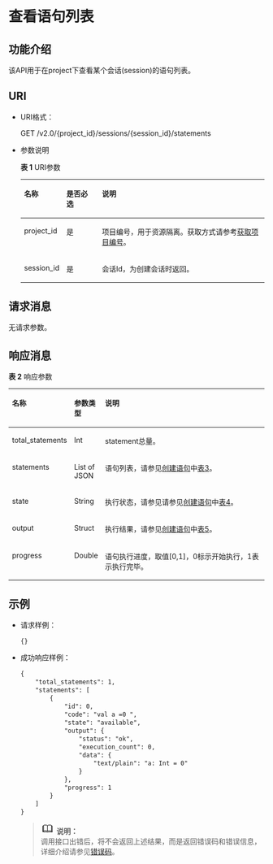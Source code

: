 # 查看语句列表<a name="dli_02_0120"></a>

## 功能介绍<a name="zh-cn_topic_0103343298_zh-cn_topic_0102902520_s1f0e4fd3d502405199f36f78e68721aa"></a>

该API用于在project下查看某个会话\(session\)的语句列表。

## URI<a name="zh-cn_topic_0103343298_zh-cn_topic_0102902520_s9e1b8ec5b57c422a942b19835da7d66e"></a>

-   URI格式：

    GET /v2.0/\{project\_id\}/sessions/\{session\_id\}/statements

-   参数说明

    **表 1**  URI参数

    <a name="zh-cn_topic_0103343298_zh-cn_topic_0102902520_zh-cn_topic_0069077803_table60779388"></a>
    <table><thead align="left"><tr id="zh-cn_topic_0103343298_zh-cn_topic_0102902520_zh-cn_topic_0069077803_row61411666"><th class="cellrowborder" valign="top" width="14.000000000000002%" id="mcps1.2.4.1.1"><p id="zh-cn_topic_0103343298_zh-cn_topic_0102902520_a420a62a594f9410eaea229ffc8037a61"><a name="zh-cn_topic_0103343298_zh-cn_topic_0102902520_a420a62a594f9410eaea229ffc8037a61"></a><a name="zh-cn_topic_0103343298_zh-cn_topic_0102902520_a420a62a594f9410eaea229ffc8037a61"></a>名称</p>
    </th>
    <th class="cellrowborder" valign="top" width="15%" id="mcps1.2.4.1.2"><p id="zh-cn_topic_0103343298_zh-cn_topic_0102902520_zh-cn_topic_0069077803_p873025824211"><a name="zh-cn_topic_0103343298_zh-cn_topic_0102902520_zh-cn_topic_0069077803_p873025824211"></a><a name="zh-cn_topic_0103343298_zh-cn_topic_0102902520_zh-cn_topic_0069077803_p873025824211"></a>是否必选</p>
    </th>
    <th class="cellrowborder" valign="top" width="71%" id="mcps1.2.4.1.3"><p id="zh-cn_topic_0103343298_zh-cn_topic_0102902520_a692d3cd97b464aed90ba6d841900a4a5"><a name="zh-cn_topic_0103343298_zh-cn_topic_0102902520_a692d3cd97b464aed90ba6d841900a4a5"></a><a name="zh-cn_topic_0103343298_zh-cn_topic_0102902520_a692d3cd97b464aed90ba6d841900a4a5"></a>说明</p>
    </th>
    </tr>
    </thead>
    <tbody><tr id="zh-cn_topic_0103343298_zh-cn_topic_0102902520_zh-cn_topic_0069077803_row48589216"><td class="cellrowborder" valign="top" width="14.000000000000002%" headers="mcps1.2.4.1.1 "><p id="zh-cn_topic_0103343298_zh-cn_topic_0102902520_zh-cn_topic_0069077803_p43412436"><a name="zh-cn_topic_0103343298_zh-cn_topic_0102902520_zh-cn_topic_0069077803_p43412436"></a><a name="zh-cn_topic_0103343298_zh-cn_topic_0102902520_zh-cn_topic_0069077803_p43412436"></a>project_id</p>
    </td>
    <td class="cellrowborder" valign="top" width="15%" headers="mcps1.2.4.1.2 "><p id="zh-cn_topic_0103343298_zh-cn_topic_0102902520_zh-cn_topic_0069077803_p26746391"><a name="zh-cn_topic_0103343298_zh-cn_topic_0102902520_zh-cn_topic_0069077803_p26746391"></a><a name="zh-cn_topic_0103343298_zh-cn_topic_0102902520_zh-cn_topic_0069077803_p26746391"></a>是</p>
    </td>
    <td class="cellrowborder" valign="top" width="71%" headers="mcps1.2.4.1.3 "><p id="zh-cn_topic_0103343298_zh-cn_topic_0102902520_zh-cn_topic_0069077803_p18974100"><a name="zh-cn_topic_0103343298_zh-cn_topic_0102902520_zh-cn_topic_0069077803_p18974100"></a><a name="zh-cn_topic_0103343298_zh-cn_topic_0102902520_zh-cn_topic_0069077803_p18974100"></a>项目编号，用于资源隔离。获取方式请参考<a href="获取项目编号.md">获取项目编号</a>。</p>
    </td>
    </tr>
    <tr id="zh-cn_topic_0103343298_zh-cn_topic_0102902520_row16589923124812"><td class="cellrowborder" valign="top" width="14.000000000000002%" headers="mcps1.2.4.1.1 "><p id="zh-cn_topic_0103343298_zh-cn_topic_0102902520_p113618246534"><a name="zh-cn_topic_0103343298_zh-cn_topic_0102902520_p113618246534"></a><a name="zh-cn_topic_0103343298_zh-cn_topic_0102902520_p113618246534"></a>session_id</p>
    </td>
    <td class="cellrowborder" valign="top" width="15%" headers="mcps1.2.4.1.2 "><p id="zh-cn_topic_0103343298_zh-cn_topic_0102902520_p14361112495316"><a name="zh-cn_topic_0103343298_zh-cn_topic_0102902520_p14361112495316"></a><a name="zh-cn_topic_0103343298_zh-cn_topic_0102902520_p14361112495316"></a>是</p>
    </td>
    <td class="cellrowborder" valign="top" width="71%" headers="mcps1.2.4.1.3 "><p id="zh-cn_topic_0103343298_zh-cn_topic_0102902520_p1336172413538"><a name="zh-cn_topic_0103343298_zh-cn_topic_0102902520_p1336172413538"></a><a name="zh-cn_topic_0103343298_zh-cn_topic_0102902520_p1336172413538"></a>会话Id，为创建会话时返回。</p>
    </td>
    </tr>
    </tbody>
    </table>


## 请求消息<a name="zh-cn_topic_0103343298_zh-cn_topic_0102902520_section20458182103"></a>

无请求参数。

## 响应消息<a name="zh-cn_topic_0103343298_zh-cn_topic_0102902520_sd1ecb66580054b2ea403be8b2272a2c7"></a>

**表 2**  响应参数

<a name="zh-cn_topic_0103343298_zh-cn_topic_0102902519_zh-cn_topic_0069077927_table56638444"></a>
<table><thead align="left"><tr id="zh-cn_topic_0103343298_zh-cn_topic_0102902519_zh-cn_topic_0069077927_row48911609"><th class="cellrowborder" valign="top" width="16%" id="mcps1.2.4.1.1"><p id="zh-cn_topic_0103343298_zh-cn_topic_0102902519_ae076f6b3f1bf463b9cc087fc566253d5"><a name="zh-cn_topic_0103343298_zh-cn_topic_0102902519_ae076f6b3f1bf463b9cc087fc566253d5"></a><a name="zh-cn_topic_0103343298_zh-cn_topic_0102902519_ae076f6b3f1bf463b9cc087fc566253d5"></a>名称</p>
</th>
<th class="cellrowborder" valign="top" width="12%" id="mcps1.2.4.1.2"><p id="zh-cn_topic_0103343298_zh-cn_topic_0102902519_a59685f4525af4d82a623288ff8ccb0f4"><a name="zh-cn_topic_0103343298_zh-cn_topic_0102902519_a59685f4525af4d82a623288ff8ccb0f4"></a><a name="zh-cn_topic_0103343298_zh-cn_topic_0102902519_a59685f4525af4d82a623288ff8ccb0f4"></a>参数类型</p>
</th>
<th class="cellrowborder" valign="top" width="72%" id="mcps1.2.4.1.3"><p id="zh-cn_topic_0103343298_zh-cn_topic_0102902519_zh-cn_topic_0069077927_p632718127368"><a name="zh-cn_topic_0103343298_zh-cn_topic_0102902519_zh-cn_topic_0069077927_p632718127368"></a><a name="zh-cn_topic_0103343298_zh-cn_topic_0102902519_zh-cn_topic_0069077927_p632718127368"></a>说明</p>
</th>
</tr>
</thead>
<tbody><tr id="zh-cn_topic_0103343298_zh-cn_topic_0102902519_row1458133461718"><td class="cellrowborder" valign="top" width="16%" headers="mcps1.2.4.1.1 "><p id="zh-cn_topic_0103343298_zh-cn_topic_0102902519_p2567123413172"><a name="zh-cn_topic_0103343298_zh-cn_topic_0102902519_p2567123413172"></a><a name="zh-cn_topic_0103343298_zh-cn_topic_0102902519_p2567123413172"></a>total_statements</p>
</td>
<td class="cellrowborder" valign="top" width="12%" headers="mcps1.2.4.1.2 "><p id="zh-cn_topic_0103343298_zh-cn_topic_0102902519_p125671734151716"><a name="zh-cn_topic_0103343298_zh-cn_topic_0102902519_p125671734151716"></a><a name="zh-cn_topic_0103343298_zh-cn_topic_0102902519_p125671734151716"></a>Int</p>
</td>
<td class="cellrowborder" valign="top" width="72%" headers="mcps1.2.4.1.3 "><p id="zh-cn_topic_0103343298_zh-cn_topic_0102902519_p195671034131716"><a name="zh-cn_topic_0103343298_zh-cn_topic_0102902519_p195671034131716"></a><a name="zh-cn_topic_0103343298_zh-cn_topic_0102902519_p195671034131716"></a>statement总量。</p>
</td>
</tr>
<tr id="zh-cn_topic_0103343298_row359012552218"><td class="cellrowborder" valign="top" width="16%" headers="mcps1.2.4.1.1 "><p id="zh-cn_topic_0103343298_p5590255522"><a name="zh-cn_topic_0103343298_p5590255522"></a><a name="zh-cn_topic_0103343298_p5590255522"></a>statements</p>
</td>
<td class="cellrowborder" valign="top" width="12%" headers="mcps1.2.4.1.2 "><p id="zh-cn_topic_0103343298_p2590455826"><a name="zh-cn_topic_0103343298_p2590455826"></a><a name="zh-cn_topic_0103343298_p2590455826"></a>List of JSON</p>
</td>
<td class="cellrowborder" valign="top" width="72%" headers="mcps1.2.4.1.3 "><p id="zh-cn_topic_0103343298_p7590355228"><a name="zh-cn_topic_0103343298_p7590355228"></a><a name="zh-cn_topic_0103343298_p7590355228"></a>语句列表，请参见<a href="创建语句.md">创建语句</a>中<a href="创建语句.md#zh-cn_topic_0103343297_zh-cn_topic_0102902519_zh-cn_topic_0069077927_table56638444">表3</a>。</p>
</td>
</tr>
<tr id="zh-cn_topic_0103343298_zh-cn_topic_0102902519_row16580134101712"><td class="cellrowborder" valign="top" width="16%" headers="mcps1.2.4.1.1 "><p id="zh-cn_topic_0103343298_zh-cn_topic_0102902519_p107121737111210"><a name="zh-cn_topic_0103343298_zh-cn_topic_0102902519_p107121737111210"></a><a name="zh-cn_topic_0103343298_zh-cn_topic_0102902519_p107121737111210"></a>state</p>
</td>
<td class="cellrowborder" valign="top" width="12%" headers="mcps1.2.4.1.2 "><p id="zh-cn_topic_0103343298_zh-cn_topic_0102902519_p13712133771220"><a name="zh-cn_topic_0103343298_zh-cn_topic_0102902519_p13712133771220"></a><a name="zh-cn_topic_0103343298_zh-cn_topic_0102902519_p13712133771220"></a>String</p>
</td>
<td class="cellrowborder" valign="top" width="72%" headers="mcps1.2.4.1.3 "><p id="zh-cn_topic_0103343298_p15360185941711"><a name="zh-cn_topic_0103343298_p15360185941711"></a><a name="zh-cn_topic_0103343298_p15360185941711"></a>执行状态，请参见请参见<a href="创建语句.md">创建语句</a>中<a href="创建语句.md#zh-cn_topic_0103343297_zh-cn_topic_0102902519_table8918210140">表4</a>。</p>
</td>
</tr>
<tr id="zh-cn_topic_0103343298_zh-cn_topic_0102902519_row5580123412179"><td class="cellrowborder" valign="top" width="16%" headers="mcps1.2.4.1.1 "><p id="zh-cn_topic_0103343298_zh-cn_topic_0102902519_p0712153710120"><a name="zh-cn_topic_0103343298_zh-cn_topic_0102902519_p0712153710120"></a><a name="zh-cn_topic_0103343298_zh-cn_topic_0102902519_p0712153710120"></a>output</p>
</td>
<td class="cellrowborder" valign="top" width="12%" headers="mcps1.2.4.1.2 "><p id="zh-cn_topic_0103343298_zh-cn_topic_0102902519_p17712153715121"><a name="zh-cn_topic_0103343298_zh-cn_topic_0102902519_p17712153715121"></a><a name="zh-cn_topic_0103343298_zh-cn_topic_0102902519_p17712153715121"></a>Struct</p>
</td>
<td class="cellrowborder" valign="top" width="72%" headers="mcps1.2.4.1.3 "><p id="zh-cn_topic_0103343298_zh-cn_topic_0102902519_p171310378123"><a name="zh-cn_topic_0103343298_zh-cn_topic_0102902519_p171310378123"></a><a name="zh-cn_topic_0103343298_zh-cn_topic_0102902519_p171310378123"></a>执行结果，请参见<a href="创建语句.md">创建语句</a>中<a href="创建语句.md#zh-cn_topic_0103343297_zh-cn_topic_0102902519_table129161416168">表5</a>。</p>
</td>
</tr>
<tr id="zh-cn_topic_0103343298_row202361018181416"><td class="cellrowborder" valign="top" width="16%" headers="mcps1.2.4.1.1 "><p id="zh-cn_topic_0103343298_p19236161831417"><a name="zh-cn_topic_0103343298_p19236161831417"></a><a name="zh-cn_topic_0103343298_p19236161831417"></a>progress</p>
</td>
<td class="cellrowborder" valign="top" width="12%" headers="mcps1.2.4.1.2 "><p id="zh-cn_topic_0103343298_p1623612182145"><a name="zh-cn_topic_0103343298_p1623612182145"></a><a name="zh-cn_topic_0103343298_p1623612182145"></a>Double</p>
</td>
<td class="cellrowborder" valign="top" width="72%" headers="mcps1.2.4.1.3 "><p id="zh-cn_topic_0103343298_p423661821412"><a name="zh-cn_topic_0103343298_p423661821412"></a><a name="zh-cn_topic_0103343298_p423661821412"></a>语句执行进度，取值[0,1]，0标示开始执行，1表示执行完毕。</p>
</td>
</tr>
</tbody>
</table>

## 示例<a name="zh-cn_topic_0103343298_zh-cn_topic_0102902520_section17446171164041"></a>

-   请求样例：

    ```
    {}
    ```

-   成功响应样例：

    ```
    {
        "total_statements": 1,
        "statements": [
            {
                "id": 0,
                "code": "val a =0 ",
                "state": "available",
                "output": {
                    "status": "ok",
                    "execution_count": 0,
                    "data": {
                        "text/plain": "a: Int = 0"
                    }
                },
                "progress": 1
            }
        ]
    }
    ```

    >![](public_sys-resources/icon-note.gif) **说明：**   
    >调用接口出错后，将不会返回上述结果，而是返回错误码和错误信息，详细介绍请参见[错误码](错误码.md)。  


